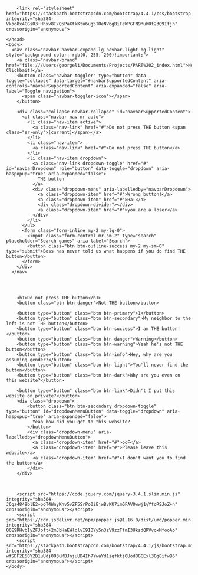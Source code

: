 <!DOCTYPE html>
<html>
    <head>
        <meta name="viewport" content="width=device-width, initial-scale=1, shrink-to-fit=no">

        <link rel="stylesheet" href="https://stackpath.bootstrapcdn.com/bootstrap/4.4.1/css/bootstrap.min.css" integrity="sha384-Vkoo8x4CGsO3+Hhxv8T/Q5PaXtkKtu6ug5TOeNV6gBiFeWPGFN9MuhOf23Q9Ifjh" crossorigin="anonymous">

    </head>
    <body>
      <nav class="navbar navbar-expand-lg navbar-light bg-light" style="background-color: rgb(0, 255, 200)!important;">
        <a class="navbar-brand" href="file:///Users/georgeli/Documents/Projects/PART%202_index.html">Not Clickbait!</a>
        <button class="navbar-toggler" type="button" data-toggle="collapse" data-target="#navbarSupportedContent" aria-controls="navbarSupportedContent" aria-expanded="false" aria-label="Toggle navigation">
          <span class="navbar-toggler-icon"></span>
        </button>
      
        <div class="collapse navbar-collapse" id="navbarSupportedContent">
          <ul class="navbar-nav mr-auto">
            <li class="nav-item active">
              <a class="nav-link" href="#">Do not press THE button <span class="sr-only">(current)</span></a>
            </li>
            <li class="nav-item">
              <a class="nav-link" href="#">Do not press THE button</a>
            </li>
            <li class="nav-item dropdown">
              <a class="nav-link dropdown-toggle" href="#" id="navbarDropdown" role="button" data-toggle="dropdown" aria-haspopup="true" aria-expanded="false">
                THE button
              </a>
              <div class="dropdown-menu" aria-labelledby="navbarDropdown">
                <a class="dropdown-item" href="#">Wrong button!</a>
                <a class="dropdown-item" href="#">Ha!</a>
                <div class="dropdown-divider"></div>
                <a class="dropdown-item" href="#">you are a loser</a>
              </div>
            </li>
          </ul>
          <form class="form-inline my-2 my-lg-0">
            <input class="form-control mr-sm-2" type="search" placeholder="Search games" aria-label="Search">
            <button class="btn btn-outline-success my-2 my-sm-0" type="submit">Boss has never told us what happens if you do find THE button</button>
          </form>
        </div>
      </nav>




        <h1>Do not press THE button</h1>
        <button class="btn btn-danger">Not THE button</button>

        <button type="button" class="btn btn-primary">1</button>
        <button type="button" class="btn btn-secondary">My neighbor to the left is not THE button</button>
        <button type="button" class="btn btn-success">I am THE button!</button>
        <button type="button" class="btn btn-danger">Warning</button>
        <button type="button" class="btn btn-warning">Yeah he's not THE button</button>
        <button type="button" class="btn btn-info">Hey, why are you assuming gender?</button>
        <button type="button" class="btn btn-light">You'll never find the button</button>
        <button type="button" class="btn btn-dark">Why are you even on this website?</button>
        
        <button type="button" class="btn btn-link">Didn't I put this website on private?</button>
        <div class="dropdown">
            <button class="btn btn-secondary dropdown-toggle" type="button" id="dropdownMenuButton" data-toggle="dropdown" aria-haspopup="true" aria-expanded="false">
              Yeah how did you get to this website?
            </button>
            <div class="dropdown-menu" aria-labelledby="dropdownMenuButton">
              <a class="dropdown-item" href="#">ooF</a>
              <a class="dropdown-item" href="#">Please leave this website</a>
              <a class="dropdown-item" href="#">I don't want you to find the button</a>
            </div>
        </div>
        


        <script src="https://code.jquery.com/jquery-3.4.1.slim.min.js" integrity="sha384-J6qa4849blE2+poT4WnyKhv5vZF5SrPo0iEjwBvKU7imGFAV0wwj1yYfoRSJoZ+n" crossorigin="anonymous"></script>
        <script src="https://cdn.jsdelivr.net/npm/popper.js@1.16.0/dist/umd/popper.min.js" integrity="sha384-Q6E9RHvbIyZFJoft+2mJbHaEWldlvI9IOYy5n3zV9zzTtmI3UksdQRVvoxMfooAo" crossorigin="anonymous"></script>
        <script src="https://stackpath.bootstrapcdn.com/bootstrap/4.4.1/js/bootstrap.min.js" integrity="sha384-wfSDF2E50Y2D1uUdj0O3uMBJnjuUD4Ih7YwaYd1iqfktj0Uod8GCExl3Og8ifwB6" crossorigin="anonymous"></script>
    </body>
